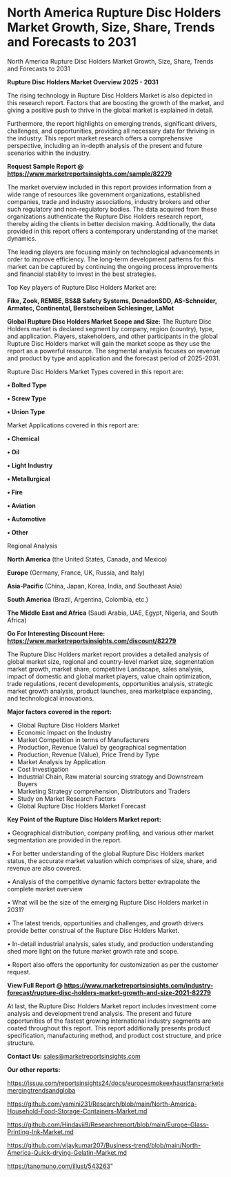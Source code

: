 # North America Rupture Disc Holders Market Growth, Size, Share, Trends and Forecasts to 2031
North America Rupture Disc Holders Market Growth, Size, Share, Trends and Forecasts to 2031

<Strong> Rupture Disc Holders Market Overview 2025 - 2031</strong>

The rising technology in Rupture Disc Holders Market is also depicted in this research report. Factors that are boosting the growth of the market, and giving a positive push to thrive in the global market is explained in detail.

Furthermore, the report highlights on emerging trends, significant drivers, challenges, and opportunities, providing all necessary data for thriving in the industry. This report market research offers a comprehensive perspective, including an in-depth analysis of the present and future scenarios within the industry.

<strong>Request Sample Report @ <a href=https://www.marketreportsinsights.com/sample/82279>https://www.marketreportsinsights.com/sample/82279</a></strong>

The market overview included in this report provides information from a wide range of resources like government organizations, established companies, trade and industry associations, industry brokers and other such regulatory and non-regulatory bodies. The data acquired from these organizations authenticate the Rupture Disc Holders research report, thereby aiding the clients in better decision making. Additionally, the data provided in this report offers a contemporary understanding of the market dynamics.

The leading players are focusing mainly on technological advancements in order to improve efficiency. The long-term development patterns for this market can be captured by continuing the ongoing process improvements and financial stability to invest in the best strategies.

Top Key players of Rupture Disc Holders Market are:

<strong>Fike, Zook, REMBE, BS&B Safety Systems, DonadonSDD, AS-Schneider, Armatec, Continental, Berstscheiben Schlesinger, LaMot</strong>

<strong><b>Global Rupture Disc Holders Market Scope and Size:</b></strong>
The Rupture Disc Holders market is declared segment by company, region (country), type, and application. Players, stakeholders, and other participants in the global Rupture Disc Holders market will gain the market scope as they use the report as a powerful resource. The segmental analysis focuses on revenue and product by type and application and the forecast period of 2025-2031.

Rupture Disc Holders Market Types covered in this report are:

<strong>• Bolted Type

• Screw Type

• Union Type</strong>

Market Applications covered in this report are:

<strong>• Chemical

• Oil

• Light Industry

• Metallurgical

• Fire

• Aviation

• Automotive

• Other</strong> 

Regional Analysis

<strong>North America</strong> (the United States, Canada, and Mexico)

<strong>Europe</strong> (Germany, France, UK, Russia, and Italy)

<strong>Asia-Pacific</strong> (China, Japan, Korea, India, and Southeast Asia)

<strong>South America</strong> (Brazil, Argentina, Colombia, etc.)

<strong>The Middle East and Africa</strong> (Saudi Arabia, UAE, Egypt, Nigeria, and South Africa)

<strong>Go For Interesting Discount Here: <a href=https://www.marketreportsinsights.com/discount/82279>https://www.marketreportsinsights.com/discount/82279</a></strong>

The Rupture Disc Holders market report provides a detailed analysis of global market size, regional and country-level market size, segmentation market growth, market share, competitive Landscape, sales analysis, impact of domestic and global market players, value chain optimization, trade regulations, recent developments, opportunities analysis, strategic market growth analysis, product launches, area marketplace expanding, and technological innovations.

<strong><b>Major factors covered in the report:</b></strong>
<ul>
  <li>Global Rupture Disc Holders Market </li>
  <li>Economic Impact on the Industry</li>
  <li>Market Competition in terms of Manufacturers</li>
  <li>Production, Revenue (Value) by geographical segmentation</li>
  <li>Production, Revenue (Value), Price Trend by Type</li>
  <li>Market Analysis by Application</li>
  <li>Cost Investigation</li>
  <li>Industrial Chain, Raw material sourcing strategy and Downstream Buyers</li>
  <li>Marketing Strategy comprehension, Distributors and Traders</li>
  <li>Study on Market Research Factors</li>
  <li>Global Rupture Disc Holders Market Forecast</li>
</ul>

<strong><b>Key Point of the Rupture Disc Holders Market report:</b></strong>

• Geographical distribution, company profiling, and various other market segmentation are provided in the report.

• For better understanding of the global Rupture Disc Holders market status, the accurate market valuation which comprises of size, share, and revenue are also covered.

• Analysis of the competitive dynamic factors better extrapolate the complete market overview

• What will be the size of the emerging Rupture Disc Holders market in 2031?

• The latest trends, opportunities and challenges, and growth drivers provide better construal of the Rupture Disc Holders Market.

• In-detail industrial analysis, sales study, and production understanding shed more light on the future market growth rate and scope.

• Report also offers the opportunity for customization as per the customer request.

<strong><b>View Full Report @ <a href=https://www.marketreportsinsights.com/industry-forecast/rupture-disc-holders-market-growth-and-size-2021-82279>https://www.marketreportsinsights.com/industry-forecast/rupture-disc-holders-market-growth-and-size-2021-82279</a></b></strong>


At last, the Rupture Disc Holders Market report includes investment come analysis and development trend analysis. The present and future opportunities of the fastest growing international industry segments are coated throughout this report. This report additionally presents product specification, manufacturing method, and product cost structure, and price structure.

<strong>Contact Us:</strong>
sales@marketreportsinsights.com

<strong>Our other reports:</strong>

<a href=https://issuu.com/reportsinsights24/docs/europesmokeexhaustfansmarketemergingtrendsandgloba>https://issuu.com/reportsinsights24/docs/europesmokeexhaustfansmarketemergingtrendsandgloba</a>

<a href=https://github.com/yamini231/Research/blob/main/North-America-Household-Food-Storage-Containers-Market.md>https://github.com/yamini231/Research/blob/main/North-America-Household-Food-Storage-Containers-Market.md</a>

<a href=https://github.com/Hindavii9/Researchreport/blob/main/Europe-Glass-Printing-Ink-Market.md>https://github.com/Hindavii9/Researchreport/blob/main/Europe-Glass-Printing-Ink-Market.md</a>

<a href=https://github.com/vijaykumar207/Business-trend/blob/main/North-America-Quick-drying-Gelatin-Market.md>https://github.com/vijaykumar207/Business-trend/blob/main/North-America-Quick-drying-Gelatin-Market.md</a>

<a href=https://tanomuno.com/illust/543263>https://tanomuno.com/illust/543263</a>"
